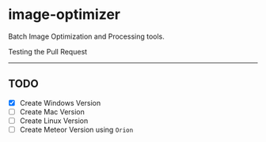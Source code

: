 # image-optimizer
Batch Image Optimization and Processing tools. 

Testing the Pull Request

---
## TODO
- [x] Create Windows Version
- [ ] Create Mac Version
- [ ] Create Linux Version
- [ ] Create Meteor Version using `Orion`
